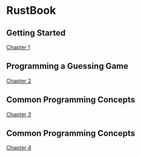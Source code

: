 # RustBook

## Getting Started
[Chapter 1][cap-1]
## Programming a Guessing Game
[Chapter 2][cap-2]
## Common Programming Concepts
[Chapter 3][cap-3]
## Common Programming Concepts
[Chapter 4][cap-4]



[cap-1]: ./chapter_1/README.md
[cap-2]: ./chapter_2/README.md
[cap-3]: ./chapter_3/README.md
[cap-4]: ./chapter_4/README.md
